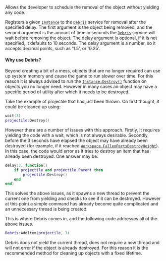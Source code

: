 Allows the developer to schedule the removal of the object without
yielding any code.

Registers a given [`Instance`](https://create.roblox.com/docs/reference/engine/classes/Instance) to the [`Debris`](https://create.roblox.com/docs/reference/engine/classes/Debris) service for
removal after the specified delay. The first argument is the object being
removed, and the second argument is the amount of time in seconds the
[`Debris`](https://create.roblox.com/docs/reference/engine/classes/Debris) service will wait before removing the object. The delay
argument is optional, if it is not specified, it defaults to 10 seconds.
The delay argument is a number, so it accepts decimal points, such as
'1.5', or '0.25'.
#### Why use Debris?

Beyond creating a bit of a mess, objects that are no longer required can
use up system memory and cause the game to run slower over time. For this
reason it is always advised to run the [`Instance:Destroy()`](https://create.roblox.com/docs/reference/engine/classes/Instance#Destroy) function
on objects you no longer need. However in many cases an object may have a
specific period of utility after which it needs to be destroyed.

Take the example of projectile that has just been thrown. On first
thought, it could be cleaned up using:
```lua
wait(3)
projectile:Destroy()
```

However there are a number of issues with this approach. Firstly, it
requires yielding the code with a wait, which is not always desirable.
Secondly, before the 3 seconds have elapsed the object may have already
been destroyed (for example, if it reached
[`Workspace.FallenPartsDestroyHeight`](https://create.roblox.com/docs/reference/engine/classes/Workspace#FallenPartsDestroyHeight)). In this case, the code would
error as it tries to destroy an item that has already been destroyed. One
answer may be:
```lua
delay(3, function()
	if projectile and projectile.Parent then
		projectile:Destroy()
	end
end)
```

This solves the above issues, as it spawns a new thread to prevent the
current one from yielding and checks to see if it can be destroyed.
However at this point a simple command has already become quite
complicated and an unnecessary thread is being created.

This is where Debris comes in, and the following code addresses all of the
above issues.
```lua
Debris:AddItem(projectile, 3)
```

Debris does not yield the current thread, does not require a new thread
and will not error if the object is already destroyed. For this reason it
is the recommended method for cleaning up objects with a fixed lifetime.